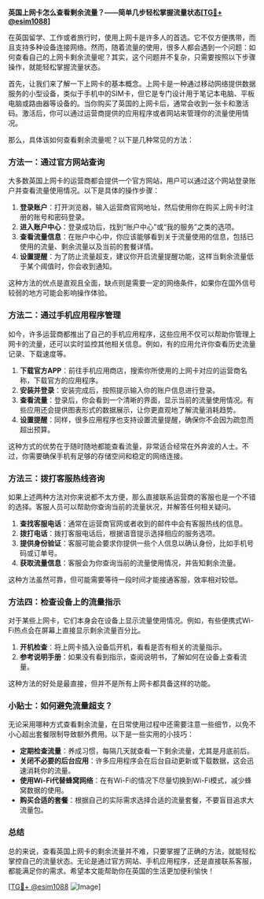 **英国上网卡怎么查看剩余流量？——简单几步轻松掌握流量状态[[TG💪+ @esim1088](https://t.me/s/esim1088)]**

在英国留学、工作或者旅行时，使用上网卡是许多人的首选。它不仅方便携带，而且支持多种设备连接网络。然而，随着流量的使用，很多人都会遇到一个问题：如何查看自己的上网卡剩余流量呢？其实，这个问题并不复杂，只需要按照以下步骤操作，就能轻松掌握流量状态。

首先，让我们来了解一下上网卡的基本概念。上网卡是一种通过移动网络提供数据服务的小型设备，类似于手机中的SIM卡，但它是专门设计用于笔记本电脑、平板电脑或路由器等设备的。当你购买了英国的上网卡后，通常会收到一张卡和激活码。激活后，你可以通过运营商提供的应用程序或者网站来管理你的流量使用情况。

那么，具体该如何查看剩余流量呢？以下是几种常见的方法：

### 方法一：通过官方网站查询

大多数英国上网卡的运营商都会提供一个官方网站，用户可以通过这个网站登录账户并查看流量使用情况。以下是具体的操作步骤：

1. **登录账户**：打开浏览器，输入运营商官网地址，然后使用你在购买上网卡时注册的账号和密码登录。
2. **进入账户中心**：登录成功后，找到“账户中心”或“我的服务”之类的选项。
3. **查看流量信息**：在账户中心中，你应该能够看到关于流量使用的信息，包括已使用的流量、剩余流量以及当前的套餐详情。
4. **设置提醒**：为了防止流量超支，建议你开启流量提醒功能，这样当剩余流量低于某个阈值时，你会收到通知。

这种方法的优点是直观且全面，缺点则是需要一定的网络条件，如果你在国外信号较弱的地方可能会影响操作体验。

### 方法二：通过手机应用程序管理

如今，许多运营商都推出了自己的手机应用程序，这些应用不仅可以帮助你管理上网卡的流量，还可以实时监控其他相关信息。例如，有的应用允许你查看历史流量记录、下载速度等。

1. **下载官方APP**：前往手机应用商店，搜索你所使用的上网卡对应的运营商名称，下载官方的应用程序。
2. **安装并登录**：安装完成后，按照提示输入你的账户信息进行登录。
3. **查看流量**：登录后，你会看到一个清晰的界面，显示当前的流量使用情况。有些应用还会提供图表形式的数据展示，让你更直观地了解流量消耗趋势。
4. **设置提醒**：同样，很多应用程序也支持设置流量提醒，确保你不会因为疏忽而超出预算。

这种方式的优势在于随时随地都能查看流量，非常适合经常在外奔波的人士。不过，你需要确保手机有足够的存储空间和稳定的网络连接。

### 方法三：拨打客服热线咨询

如果上述两种方法对你来说都不太方便，那么直接联系运营商的客服也是一个不错的选择。客服人员可以帮助你查询当前的流量状况，并解答任何相关疑问。

1. **查找客服电话**：通常在运营商官网或者收到的邮件中会有客服热线的信息。
2. **拨打电话**：拨打客服电话后，根据语音提示选择相应的服务选项。
3. **提供身份验证**：客服可能会要求你提供一些个人信息以确认身份，比如手机号码或订单号。
4. **获取流量信息**：客服会为你查询当前的流量使用情况，并告知剩余流量。

这种方法虽然可靠，但可能需要等待一段时间才能接通客服，效率相对较低。

### 方法四：检查设备上的流量指示

对于某些上网卡，它们本身会在设备上显示流量使用情况。例如，有些便携式Wi-Fi热点会在屏幕上直接显示剩余流量百分比。

1. **开机检查**：将上网卡插入设备后开机，看看是否有相关的流量指示。
2. **参考说明手册**：如果没有看到指示，查阅说明书，了解如何在设备上查看流量。

这种方法的好处是最直接，但并不是所有上网卡都具备这样的功能。

### 小贴士：如何避免流量超支？

无论采用哪种方式查看剩余流量，在日常使用过程中还需要注意一些细节，以免不小心超出套餐限制导致额外费用。以下是一些实用的小技巧：

- **定期检查流量**：养成习惯，每隔几天就查看一下剩余流量，尤其是月底前后。
- **关闭不必要的后台应用**：许多应用程序会在后台自动更新或下载数据，这会迅速消耗你的流量。
- **使用Wi-Fi代替蜂窝网络**：在有Wi-Fi的情况下尽量切换到Wi-Fi模式，减少蜂窝数据的使用。
- **购买合适的套餐**：根据自己的实际需求选择合适的流量套餐，不要盲目追求大流量包。

### 总结

总的来说，查看英国上网卡的剩余流量并不难，只要掌握了正确的方法，就能轻松掌控自己的流量状态。无论是通过官方网站、手机应用程序，还是直接联系客服，都能满足你的需求。希望本文能帮助你在英国的生活更加便利愉快！

[[TG💪+ @esim1088](https://t.me/s/esim1088) ![Image](https://i.postimg.cc/4NQfJmqS/Snipaste-2025-05-13-00-14-12.png)]